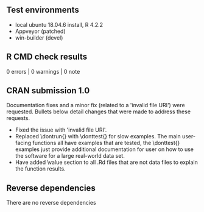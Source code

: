 ## Test environments

* local ubuntu 18.04.6 install, R 4.2.2
* Appveyor (patched)
* win-builder (devel)

## R CMD check results

0 errors | 0 warnings | 0 note

## CRAN submission 1.0

Documentation fixes and a minor fix (related to a 'invalid file URI') were requested. Bullets below detail changes that were made to address these requests.

* Fixed the issue with 'invalid file URI'.
* Replaced \dontrun{} with \donttest{} for slow examples. The main user-facing functions all have examples that are tested, the \donttest{} examples just provide additional documentation for user on how to use the software for a large real-world data set.
* Have added \value section to all .Rd files that are not data files to explain the function results.

## Reverse dependencies

There are no reverse dependencies
